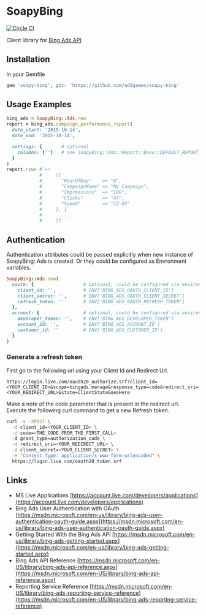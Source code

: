 # SoapyBing
[![Circle CI](https://circleci.com/gh/ad2games/soapy_bing.png?style=shield)](https://circleci.com/gh/ad2games/soapy_bing)

Client library for [Bing Ads API](https://msdn.microsoft.com/en-us/library/bing-ads-overview)

## Installation

In your Gemfile

```ruby
gem 'soapy-bing', git: 'https://github.com/ad2games/soapy-bing'
```

## Usage Examples

```ruby
bing_ads = SoapyBing::Ads.new
report = bing_ads.campaign_performance_report(
  date_start: '2015-10-14',
  date_end: '2015-10-14',

  settings: {       # optional
    columns: ['']   # see SoapyBing::Ads::Report::Base::DEFAULT_REPORT_SETTINGS[:columns]
  }
)
report.rows # =>
            #     [{
            #       "HourOfDay"    => "0",
            #       "CampaignName" => "My Campaign",
            #       "Impressions"  => "100",
            #       "Clicks"       => "47",
            #       "Spend"        => "12.65"
            #     }, {
            #       ...
            #     }]
```

## Authentication

Authentication attributes could be passed explicitly when new instance of SoapyBing::Ads is created.
Or they could be configured as Envronment variables.

```ruby
SoapyBing::Ads.new(
  oauth: {                  # optional, could be configured via environment variables as
    client_id: '',          # ENV['BING_ADS_OAUTH_CLIENT_ID']
    client_secret: '',      # ENV['BING_ADS_OAUTH_CLIENT_SECRET']
    refresh_token: ''       # ENV['BING_ADS_OAUTH_REFRESH_TOKEN']
  },
  account: {                # optional, could be configured via environment variables as
    developer_token: '',    # ENV['BING_ADS_DEVELOPER_TOKEN']
    account_id: '',         # ENV['BING_ADS_ACCOUNT_ID']
    customer_id: ''         # ENV['BING_ADS_CUSTOMER_ID']
  }
)
```

### Generate a refresh token

First go to the following url using your Client Id and Redirect Url.

    https://login.live.com/oauth20_authorize.srf?client_id=<YOUR_CLIENT_ID>&scope=bingads.manage&response_type=code&redirect_uri=<YOUR_REDIRECT_URL>&state=ClientStateGoesHere

Make a note of the code parameter that is present in the redirect url. Execute the following curl command to get a new Refresh token.

```sh
curl -v -XPOST \
  -d client_id=<YOUR_CLIENT_ID> \
  -d code=<THE_CODE_FROM_THE_FIRST_CALL>
  -d grant_type=authorization_code \
  -d redirect_uri=<YOUR_REDIRECT_URL> \
  -d client_secret=<YOUR_CLIENT_SECRET> \
  -H "Content-Type: application/x-www-form-urlencoded" \
  https://login.live.com/oauth20_token.srf
```

## Links
* MS Live Applications [https://account.live.com/developers/applications](https://account.live.com/developers/applications)
* Bing Ads User Authentication with OAuth [https://msdn.microsoft.com/en-us/library/bing-ads-user-authentication-oauth-guide.aspx](https://msdn.microsoft.com/en-us/library/bing-ads-user-authentication-oauth-guide.aspx)
* Getting Started With the Bing Ads API [https://msdn.microsoft.com/en-us/library/bing-ads-getting-started.aspx](https://msdn.microsoft.com/en-us/library/bing-ads-getting-started.aspx)
* Bing Ads API Reference [https://msdn.microsoft.com/en-US/library/bing-ads-api-reference.aspx](https://msdn.microsoft.com/en-US/library/bing-ads-api-reference.aspx)
* Reporting Service Reference [https://msdn.microsoft.com/en-US/library/bing-ads-reporting-service-reference](https://msdn.microsoft.com/en-US/library/bing-ads-reporting-service-reference)
